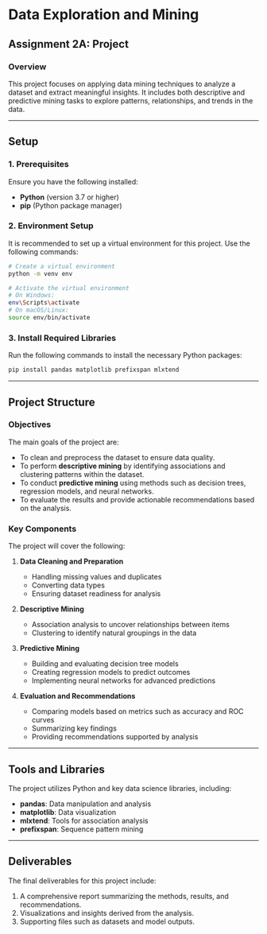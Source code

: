 ﻿# Data Exploration and Mining

## Assignment 2A: Project

### Overview

This project focuses on applying data mining techniques to analyze a dataset and extract meaningful insights. It includes both descriptive and predictive mining tasks to explore patterns, relationships, and trends in the data.

---

## Setup

### 1. Prerequisites

Ensure you have the following installed:

- **Python** (version 3.7 or higher)
- **pip** (Python package manager)

### 2. Environment Setup

It is recommended to set up a virtual environment for this project. Use the following commands:

```bash
# Create a virtual environment
python -m venv env

# Activate the virtual environment
# On Windows:
env\Scripts\activate
# On macOS/Linux:
source env/bin/activate
```

### 3. Install Required Libraries

Run the following commands to install the necessary Python packages:

```bash
pip install pandas matplotlib prefixspan mlxtend
```

---

## Project Structure

### Objectives

The main goals of the project are:

- To clean and preprocess the dataset to ensure data quality.
- To perform **descriptive mining** by identifying associations and clustering patterns within the dataset.
- To conduct **predictive mining** using methods such as decision trees, regression models, and neural networks.
- To evaluate the results and provide actionable recommendations based on the analysis.

### Key Components

The project will cover the following:

1. **Data Cleaning and Preparation**  
   - Handling missing values and duplicates  
   - Converting data types  
   - Ensuring dataset readiness for analysis  

2. **Descriptive Mining**  
   - Association analysis to uncover relationships between items  
   - Clustering to identify natural groupings in the data  

3. **Predictive Mining**  
   - Building and evaluating decision tree models  
   - Creating regression models to predict outcomes  
   - Implementing neural networks for advanced predictions  

4. **Evaluation and Recommendations**  
   - Comparing models based on metrics such as accuracy and ROC curves  
   - Summarizing key findings  
   - Providing recommendations supported by analysis  

---

## Tools and Libraries

The project utilizes Python and key data science libraries, including:

- **pandas**: Data manipulation and analysis  
- **matplotlib**: Data visualization  
- **mlxtend**: Tools for association analysis  
- **prefixspan**: Sequence pattern mining  

---

## Deliverables

The final deliverables for this project include:

1. A comprehensive report summarizing the methods, results, and recommendations.  
2. Visualizations and insights derived from the analysis.  
3. Supporting files such as datasets and model outputs.  


